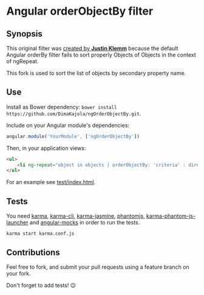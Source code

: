 # Angular orderObjectBy filter

## Synopsis

This original filter was [created by **Justin Klemm**](http://justinklemm.com/angularjs-filter-ordering-objects-ngrepeat/) because the default Angular orderBy filter fails to sort properly Objects of Objects in the context of ngRepeat.

This fork is used to sort the list of objects by secondary property name.

## Use

Install as Bower dependency: ```bower install https://github.com/DimaKajola/ngOrderObjectBy.git```.

Include on your Angular module's dependencies:

```javascript
angular.module('YourModule', ['ngOrderObjectBy'])
```

Then, in your application views:

```html
<ul>
    <li ng-repeat="object in objects | orderObjectBy: 'criteria' : direction : {field:'user_registered', reverse: true}">...</li>
</ul>
```


For an example see [test/index.html](https://github.com/fmquaglia/ngOrderObjectBy/blob/master/test/index.html).

## Tests

You need [karma](https://www.npmjs.org/package/karma), [karma-cli](https://www.npmjs.com/package/karma-cli), [karma-jasmine](https://www.npmjs.org/package/karma-jasmine), [phantomjs](https://www.npmjs.org/package/phantomjs), [karma-phantom-js-launcher](https://www.npmjs.org/package/karma-phantomjs-launcher) and [angular-mocks](https://www.npmjs.org/package/angular-mocks) in order to run the tests.

```karma start karma.conf.js ```

## Contributions

Feel free to fork, and submit your pull requests using a feature branch on your fork.

Don't forget to add tests! :wink:
